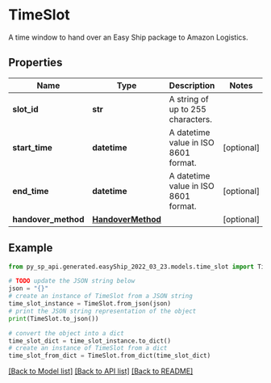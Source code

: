 # TimeSlot

A time window to hand over an Easy Ship package to Amazon Logistics.

## Properties

Name | Type | Description | Notes
------------ | ------------- | ------------- | -------------
**slot_id** | **str** | A string of up to 255 characters. | 
**start_time** | **datetime** | A datetime value in ISO 8601 format. | [optional] 
**end_time** | **datetime** | A datetime value in ISO 8601 format. | [optional] 
**handover_method** | [**HandoverMethod**](HandoverMethod.md) |  | [optional] 

## Example

```python
from py_sp_api.generated.easyShip_2022_03_23.models.time_slot import TimeSlot

# TODO update the JSON string below
json = "{}"
# create an instance of TimeSlot from a JSON string
time_slot_instance = TimeSlot.from_json(json)
# print the JSON string representation of the object
print(TimeSlot.to_json())

# convert the object into a dict
time_slot_dict = time_slot_instance.to_dict()
# create an instance of TimeSlot from a dict
time_slot_from_dict = TimeSlot.from_dict(time_slot_dict)
```
[[Back to Model list]](../README.md#documentation-for-models) [[Back to API list]](../README.md#documentation-for-api-endpoints) [[Back to README]](../README.md)


